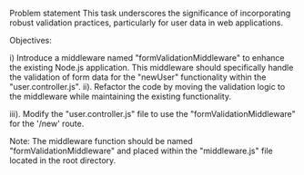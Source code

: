 Problem statement
This task underscores the significance of incorporating robust validation practices, particularly for user data in web applications.

Objectives:

i) Introduce a middleware named "formValidationMiddleware" to enhance the existing Node.js application. This middleware should specifically handle the validation of form data for the "newUser" functionality within the "user.controller.js".
ii). Refactor the code by moving the validation logic to the middleware while maintaining the existing functionality.

iii). Modify the "user.controller.js" file to use the "formValidationMiddleware" for the '/new' route.

Note:
The middleware function should be named "formValidationMiddleware" and placed within the "middleware.js" file located in the root directory.
